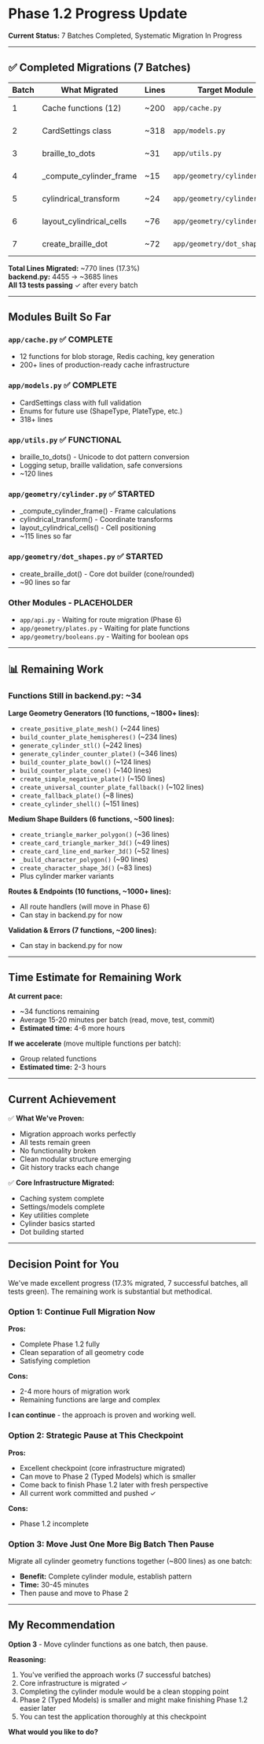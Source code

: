 # Phase 1.2 Progress Update

**Current Status:** 7 Batches Completed, Systematic Migration In Progress

---

## ✅ Completed Migrations (7 Batches)

| Batch | What Migrated | Lines | Target Module | Commit |
|-------|---------------|-------|---------------|--------|
| 1 | Cache functions (12) | ~200 | `app/cache.py` | ✅ 4a67701 |
| 2 | CardSettings class | ~318 | `app/models.py` | ✅ 8e05a96 |
| 3 | braille_to_dots | ~31 | `app/utils.py` | ✅ 52fa813 |
| 4 | _compute_cylinder_frame | ~15 | `app/geometry/cylinder.py` | ✅ 329568c |
| 5 | cylindrical_transform | ~24 | `app/geometry/cylinder.py` | ✅ 9180e4a |
| 6 | layout_cylindrical_cells | ~76 | `app/geometry/cylinder.py` | ✅ 00fc8a6 |
| 7 | create_braille_dot | ~72 | `app/geometry/dot_shapes.py` | ✅ 0511e23 |

**Total Lines Migrated:** ~770 lines (17.3%)  
**backend.py:** 4455 → ~3685 lines  
**All 13 tests passing** ✓ after every batch

---

## Modules Built So Far

### `app/cache.py` ✅ COMPLETE
- 12 functions for blob storage, Redis caching, key generation
- 200+ lines of production-ready cache infrastructure

### `app/models.py` ✅ COMPLETE  
- CardSettings class with full validation
- Enums for future use (ShapeType, PlateType, etc.)
- 318+ lines

### `app/utils.py` ✅ FUNCTIONAL
- braille_to_dots() - Unicode to dot pattern conversion
- Logging setup, braille validation, safe conversions
- ~120 lines

### `app/geometry/cylinder.py` ✅ STARTED
- _compute_cylinder_frame() - Frame calculations
- cylindrical_transform() - Coordinate transforms
- layout_cylindrical_cells() - Cell positioning
- ~115 lines so far

### `app/geometry/dot_shapes.py` ✅ STARTED
- create_braille_dot() - Core dot builder (cone/rounded)
- ~90 lines so far

### Other Modules - PLACEHOLDER
- `app/api.py` - Waiting for route migration (Phase 6)
- `app/geometry/plates.py` - Waiting for plate functions
- `app/geometry/booleans.py` - Waiting for boolean ops

---

## 📊 Remaining Work

### Functions Still in backend.py: ~34

**Large Geometry Generators (10 functions, ~1800+ lines):**
- `create_positive_plate_mesh()` (~244 lines)
- `build_counter_plate_hemispheres()` (~234 lines)
- `generate_cylinder_stl()` (~242 lines)
- `generate_cylinder_counter_plate()` (~346 lines)
- `build_counter_plate_bowl()` (~124 lines)
- `build_counter_plate_cone()` (~140 lines)
- `create_simple_negative_plate()` (~150 lines)
- `create_universal_counter_plate_fallback()` (~102 lines)
- `create_fallback_plate()` (~8 lines)
- `create_cylinder_shell()` (~151 lines)

**Medium Shape Builders (6 functions, ~500 lines):**
- `create_triangle_marker_polygon()` (~36 lines)
- `create_card_triangle_marker_3d()` (~49 lines)
- `create_card_line_end_marker_3d()` (~52 lines)
- `_build_character_polygon()` (~90 lines)
- `create_character_shape_3d()` (~83 lines)
- Plus cylinder marker variants

**Routes & Endpoints (10 functions, ~1000+ lines):**
- All route handlers (will move in Phase 6)
- Can stay in backend.py for now

**Validation & Errors (7 functions, ~200 lines):**
- Can stay in backend.py for now

---

## Time Estimate for Remaining Work

**At current pace:**
- ~34 functions remaining
- Average 15-20 minutes per batch (read, move, test, commit)
- **Estimated time:** 4-6 more hours

**If we accelerate** (move multiple functions per batch):
- Group related functions
- **Estimated time:** 2-3 hours

---

## Current Achievement

✅ **What We've Proven:**
- Migration approach works perfectly
- All tests remain green
- No functionality broken
- Clean modular structure emerging
- Git history tracks each change

✅ **Core Infrastructure Migrated:**
- Caching system complete
- Settings/models complete  
- Key utilities complete
- Cylinder basics started
- Dot building started

---

## Decision Point for You

We've made excellent progress (17.3% migrated, 7 successful batches, all tests green). The remaining work is substantial but methodical.

### Option 1: Continue Full Migration Now
**Pros:**
- Complete Phase 1.2 fully
- Clean separation of all geometry code
- Satisfying completion

**Cons:**
- 2-4 more hours of migration work
- Remaining functions are large and complex

**I can continue** - the approach is proven and working well.

### Option 2: Strategic Pause at This Checkpoint
**Pros:**
- Excellent checkpoint (core infrastructure migrated)
- Can move to Phase 2 (Typed Models) which is smaller
- Come back to finish Phase 1.2 later with fresh perspective
- All current work committed and pushed ✓

**Cons:**
- Phase 1.2 incomplete

### Option 3: Move Just One More Big Batch Then Pause
Migrate all cylinder geometry functions together (~800 lines) as one batch:
- **Benefit:** Complete cylinder module, establish pattern
- **Time:** 30-45 minutes
- Then pause and move to Phase 2

---

##  My Recommendation

**Option 3** - Move cylinder functions as one batch, then pause.

**Reasoning:**
1. You've verified the approach works (7 successful batches)
2. Core infrastructure is migrated ✓
3. Completing the cylinder module would be a clean stopping point
4. Phase 2 (Typed Models) is smaller and might make finishing Phase 1.2 easier later
5. You can test the application thoroughly at this checkpoint

**What would you like to do?**

